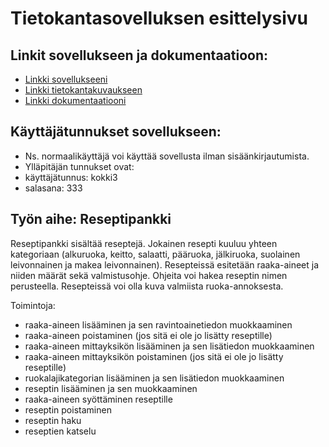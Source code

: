 # Tietokantasovelluksen esittelysivu

## Linkit sovellukseen ja dokumentaatioon:

* [Linkki sovellukseeni](http://ehaverin.users.cs.helsinki.fi/reseptipankki/)
 * [Linkki tietokantakuvaukseen](http://ehaverin.users.cs.helsinki.fi/reseptipankki/tietokantayhteys)
* [Linkki dokumentaatiooni](https://github.com/wirefox/reseptipankki/blob/master/doc/dokumentaatio.pdf)

## Käyttäjätunnukset sovellukseen:
* Ns. normaalikäyttäjä voi käyttää sovellusta ilman sisäänkirjautumista.
* Ylläpitäjän tunnukset ovat:
 * käyttäjätunnus: kokki3
 * salasana: 333

## Työn aihe: Reseptipankki

Reseptipankki sisältää reseptejä. Jokainen resepti kuuluu yhteen kategoriaan (alkuruoka, keitto, salaatti, pääruoka, jälkiruoka, suolainen leivonnainen ja makea leivonnainen). Resepteissä esitetään raaka-aineet ja niiden määrät sekä valmistusohje. Ohjeita voi hakea reseptin nimen perusteella. Resepteissä voi olla kuva valmiista ruoka-annoksesta.

Toimintoja:

* raaka-aineen lisääminen ja sen ravintoainetiedon  muokkaaminen
* raaka-aineen poistaminen (jos sitä ei ole jo lisätty reseptille)
* raaka-aineen mittayksikön lisääminen ja sen lisätiedon muokkaaminen
* raaka-aineen mittayksikön poistaminen (jos sitä ei ole jo lisätty reseptille)
* ruokalajikategorian lisääminen ja sen lisätiedon muokkaaminen
* reseptin lisääminen ja sen muokkaaminen
* raaka-aineen syöttäminen reseptille
* reseptin poistaminen
* reseptin haku
* reseptien katselu
